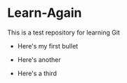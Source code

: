 # Learn-Again

This is a test repository for learning Git

* Here's my first bullet

* Here's another

* Here's a third
